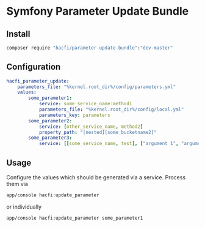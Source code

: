 # Symfony Parameter Update Bundle


## Install


``` sh
composer require "hacfi/parameter-update-bundle":"dev-master"
```

## Configuration


``` yml
hacfi_parameter_update:
    parameters_file: "%kernel.root_dir%/config/parameters.yml"
    values:
        some_parameter1:
            service: some_service_name:method1
            parameters_file: "%kernel.root_dir%/config/local.yml"
            parameters_key: parameters
        some_parameter2:
            service: [other_service_name, method2]
            property_path: "[nested][some_bucketname2]"
        some_parameter3:
            service: [[some_service_name, test], ["argument 1", "argument 2"]]
```


## Usage

Configure the values which should be generated via a service. Process them via

``` sh
app/console hacfi:update_parameter
```

or individually


``` sh
app/console hacfi:update_parameter some_parameter1
```
